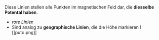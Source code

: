 Diese Linien stellen alle Punkten im magnetischen Feld dar, die **diesselbe Potental haben**.
- *rote Linien*
- Sind analog zu **geographische Linien**, die die Höhe markieren 
	![[puto.png]]
	
